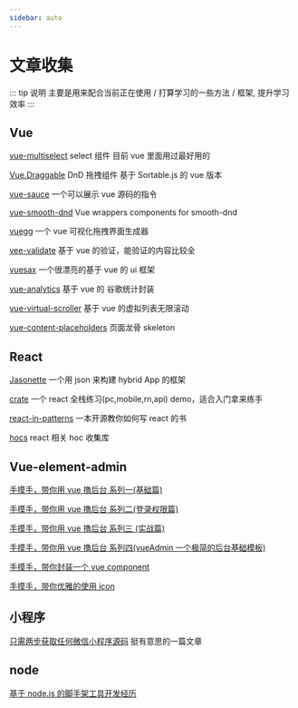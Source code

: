 ```yaml
---
sidebar: auto
---
```


# 文章收集

::: tip 说明
主要是用来配合当前正在使用 / 打算学习的一些方法 / 框架, 提升学习效率
:::

## Vue

[vue-multiselect](https://github.com/shentao/vue-multiselect) select 组件 目前 vue 里面用过最好用的

[Vue.Draggable](https://github.com/SortableJS/Vue.Draggable) DnD 拖拽组件 基于 Sortable.js 的 vue 版本

[vue-sauce](https://github.com/Botre/vue-sauce) 一个可以展示 vue 源码的指令

[vue-smooth-dnd](https://github.com/kutlugsahin/vue-smooth-dnd) Vue wrappers components for smooth-dnd

[vuegg](https://github.com/vuegg/vuegg) 一个 vue 可视化拖拽界面生成器

[vee-validate](https://github.com/baianat/vee-validate) 基于 vue 的验证，能验证的内容比较全

[vuesax](https://github.com/lusaxweb/vuesax) 一个很漂亮的基于 vue 的 ui 框架

[vue-analytics](https://github.com/MatteoGabriele/vue-analytics) 基于 vue 的 谷歌统计封装

[vue-virtual-scroller](https://github.com/Akryum/vue-virtual-scroller) 基于 vue 的虚拟列表无限滚动

[vue-content-placeholders](https://github.com/michalsnik/vue-content-placeholders) 页面龙骨 skeleton

## React

[Jasonette](https://github.com/Jasonette/JASONETTE-iOS) 一个用 json 来构建 hybrid App 的框架

[crate](https://github.com/atulmy/crate) 一个 react 全栈练习(pc,mobile,rn,api) demo，适合入门拿来练手

[react-in-patterns](https://github.com/krasimir/react-in-patterns) 一本开源教你如何写 react 的书

[hocs](https://github.com/deepsweet/hocs) react 相关 hoc 收集库

## Vue-element-admin

[手摸手，带你用 vue 撸后台 系列一(基础篇)](https://juejin.im/post/59097cd7a22b9d0065fb61d2)

[手摸手，带你用 vue 撸后台 系列二(登录权限篇)](https://juejin.im/post/591aa14f570c35006961acac)

[手摸手，带你用 vue 撸后台 系列三 (实战篇)](https://juejin.im/post/593121aa0ce4630057f70d35)

[手摸手，带你用 vue 撸后台 系列四(vueAdmin 一个极简的后台基础模板)](https://juejin.im/post/595b4d776fb9a06bbe7dba56)

[手摸手，带你封装一个 vue component](https://segmentfault.com/a/1190000009090836)

[手摸手，带你优雅的使用 icon](https://juejin.im/post/59bb864b5188257e7a427c09)

## 小程序

[只需两步获取任何微信小程序源码](https://juejin.im/post/5b0e431f51882515497d979f?utm_source=花裤衩) 挺有意思的一篇文章

## node

[基于 node.js 的脚手架工具开发经历](https://juejin.im/post/5a31d210f265da431a43330e)
